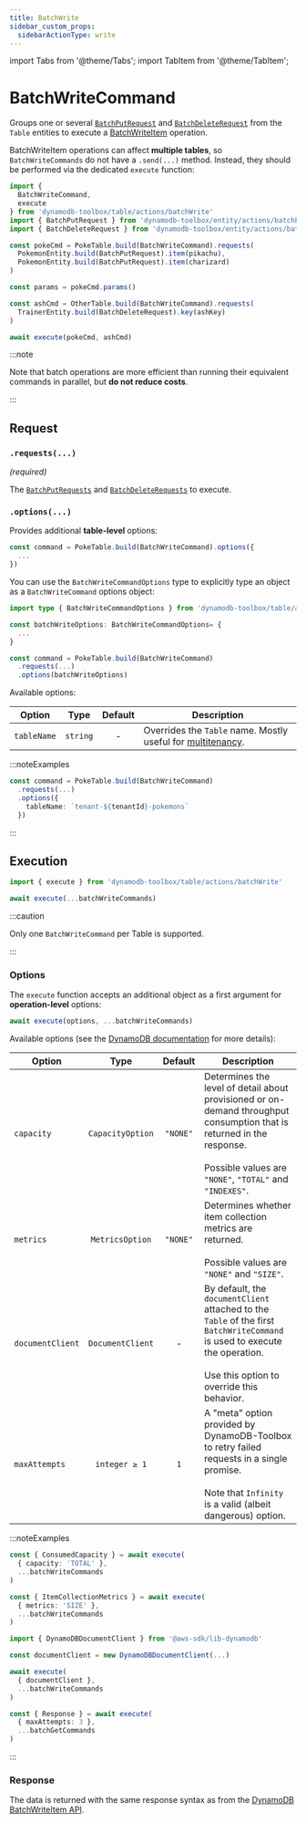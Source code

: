 ```yaml
---
title: BatchWrite
sidebar_custom_props:
  sidebarActionType: write
---
```


import Tabs from '@theme/Tabs';
import TabItem from '@theme/TabItem';

# BatchWriteCommand

Groups one or several [`BatchPutRequest`](../../../3-entities/3-actions/7-batch-put/index.md) and [`BatchDeleteRequest`](../../../3-entities/3-actions/8-batch-delete/index.md) from the `Table` entities to execute a [BatchWriteItem](https://docs.aws.amazon.com/amazondynamodb/latest/APIReference/API_BatchWriteItem.html) operation.

BatchWriteItem operations can affect **multiple tables**, so `BatchWriteCommands` do not have a `.send(...)` method. Instead, they should be performed via the dedicated `execute` function:

```ts
import {
  BatchWriteCommand,
  execute
} from 'dynamodb-toolbox/table/actions/batchWrite'
import { BatchPutRequest } from 'dynamodb-toolbox/entity/actions/batchPut'
import { BatchDeleteRequest } from 'dynamodb-toolbox/entity/actions/batchDelete'

const pokeCmd = PokeTable.build(BatchWriteCommand).requests(
  PokemonEntity.build(BatchPutRequest).item(pikachu),
  PokemonEntity.build(BatchPutRequest).item(charizard)
)

const params = pokeCmd.params()

const ashCmd = OtherTable.build(BatchWriteCommand).requests(
  TrainerEntity.build(BatchDeleteRequest).key(ashKey)
)

await execute(pokeCmd, ashCmd)
```

:::note

Note that batch operations are more efficient than running their equivalent commands in parallel, but **do not reduce costs**.

:::

## Request

### `.requests(...)`

<p style={{ marginTop: '-15px' }}><i>(required)</i></p>

The [`BatchPutRequests`](../../../3-entities/3-actions/7-batch-put/index.md) and [`BatchDeleteRequests`](../../../3-entities/3-actions/8-batch-delete/index.md) to execute.

### `.options(...)`

Provides additional **table-level** options:

```ts
const command = PokeTable.build(BatchWriteCommand).options({
  ...
})
```

You can use the `BatchWriteCommandOptions` type to explicitly type an object as a `BatchWriteCommand` options object:

```ts
import type { BatchWriteCommandOptions } from 'dynamodb-toolbox/table/actions/batchWrite'

const batchWriteOptions: BatchWriteCommandOptions= {
  ...
}

const command = PokeTable.build(BatchWriteCommand)
  .requests(...)
  .options(batchWriteOptions)
```

Available options:

| Option      |   Type   | Default | Description                                                                                               |
| ----------- | :------: | :-----: | --------------------------------------------------------------------------------------------------------- |
| `tableName` | `string` |    -    | Overrides the `Table` name. Mostly useful for [multitenancy](https://en.wikipedia.org/wiki/Multitenancy). |

:::noteExamples

```ts
const command = PokeTable.build(BatchWriteCommand)
  .requests(...)
  .options({
    tableName: `tenant-${tenantId}-pokemons`
  })
```

:::

## Execution

```ts
import { execute } from 'dynamodb-toolbox/table/actions/batchWrite'

await execute(...batchWriteCommands)
```

:::caution

Only one `BatchWriteCommand` per Table is supported.

:::

### Options

The `execute` function accepts an additional object as a first argument for **operation-level** options:

```ts
await execute(options, ...batchWriteCommands)
```

Available options (see the [DynamoDB documentation](https://docs.aws.amazon.com/amazondynamodb/latest/APIReference/API_BatchWriteItem.html#API_BatchWriteItem_RequestParameters) for more details):

| Option           |       Type       | Default  | Description                                                                                                                                                                              |
| ---------------- | :--------------: | :------: | ---------------------------------------------------------------------------------------------------------------------------------------------------------------------------------------- |
| `capacity`       | `CapacityOption` | `"NONE"` | Determines the level of detail about provisioned or on-demand throughput consumption that is returned in the response.<br/><br/>Possible values are `"NONE"`, `"TOTAL"` and `"INDEXES"`. |
| `metrics`        | `MetricsOption`  | `"NONE"` | Determines whether item collection metrics are returned.<br/><br/>Possible values are `"NONE"` and `"SIZE"`.                                                                             |
| `documentClient` | `DocumentClient` |    -     | By default, the `documentClient` attached to the `Table` of the first `BatchWriteCommand` is used to execute the operation.<br/><br/>Use this option to override this behavior.          |
| `maxAttempts`    |  `integer ≥ 1`   |   `1`    | A "meta" option provided by DynamoDB-Toolbox to retry failed requests in a single promise.<br/><br/>Note that <code>Infinity</code> is a valid (albeit dangerous) option.                |

:::noteExamples

<Tabs>
<TabItem value="capacity" label="Capacity">

```ts
const { ConsumedCapacity } = await execute(
  { capacity: 'TOTAL' },
  ...batchWriteCommands
)
```

</TabItem>
<TabItem value="metrics" label="Metrics">

```ts
const { ItemCollectionMetrics } = await execute(
  { metrics: 'SIZE' },
  ...batchWriteCommands
)
```

</TabItem>
<TabItem value="document-client" label="Document client">

```ts
import { DynamoDBDocumentClient } from '@aws-sdk/lib-dynamodb'

const documentClient = new DynamoDBDocumentClient(...)

await execute(
  { documentClient },
  ...batchWriteCommands
)
```

</TabItem>
<TabItem value="retries" label="Retries">

```ts
const { Response } = await execute(
  { maxAttempts: 3 },
  ...batchGetCommands
)
```

</TabItem>
</Tabs>

:::

### Response

The data is returned with the same response syntax as from the [DynamoDB BatchWriteItem API](https://docs.aws.amazon.com/amazondynamodb/latest/APIReference/API_BatchWriteItem.html#API_BatchWriteItem_ResponseSyntax).

